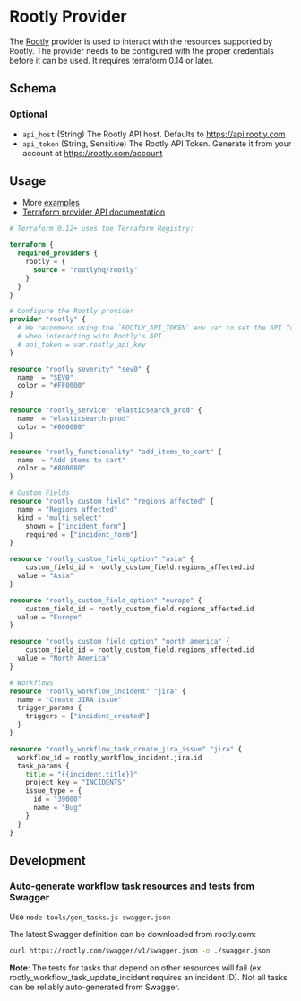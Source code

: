 # Rootly Provider

The [Rootly](https://rootly.com/) provider is used to interact with the resources supported by Rootly. The provider needs to be configured with the proper credentials before it can be used. It requires terraform 0.14 or later.

## Schema

### Optional

- `api_host` (String) The Rootly API host. Defaults to https://api.rootly.com
- `api_token` (String, Sensitive) The Rootly API Token. Generate it from your account at https://rootly.com/account

## Usage

- More [examples](./examples/provider)
- [Terraform provider API documentation](https://registry.terraform.io/providers/rootlyhq/rootly/latest/docs)

```terraform
# Terraform 0.12+ uses the Terraform Registry:

terraform {
  required_providers {
    rootly = {
      source = "rootlyhq/rootly"
    }
  }
}

# Configure the Rootly provider
provider "rootly" {
  # We recommend using the `ROOTLY_API_TOKEN` env var to set the API Token
  # when interacting with Rootly's API.
  # api_token = var.rootly_api_key
}

resource "rootly_severity" "sev0" {
  name  = "SEV0"
  color = "#FF0000"
}

resource "rootly_service" "elasticsearch_prod" {
  name  = "elasticsearch-prod"
  color = "#800080"
}

resource "rootly_functionality" "add_items_to_cart" {
  name  = "Add items to cart"
  color = "#800080"
}

# Custom Fields
resource "rootly_custom_field" "regions_affected" {
  name = "Regions affected"
  kind = "multi_select"
	shown = ["incident_form"]
	required = ["incident_form"]
}

resource "rootly_custom_field_option" "asia" {
	custom_field_id = rootly_custom_field.regions_affected.id
  value = "Asia"
}

resource "rootly_custom_field_option" "europe" {
	custom_field_id = rootly_custom_field.regions_affected.id
  value = "Europe"
}

resource "rootly_custom_field_option" "north_america" {
	custom_field_id = rootly_custom_field.regions_affected.id
  value = "North America"
}

# Workflows
resource "rootly_workflow_incident" "jira" {
  name = "Create JIRA issue"
  trigger_params {
    triggers = ["incident_created"]
  }
}

resource "rootly_workflow_task_create_jira_issue" "jira" {
  workflow_id = rootly_workflow_incident.jira.id
  task_params {
    title = "{{incident.title}}"
    project_key = "INCIDENTS"
    issue_type = {
      id = "39000"
      name = "Bug"
    }
  }
}
```

## Development

### Auto-generate workflow task resources and tests from Swagger

Use `node tools/gen_tasks.js swagger.json`

The latest Swagger definition can be downloaded from rootly.com:

```sh
curl https://rootly.com/swagger/v1/swagger.json -o ./swagger.json
```

**Note**: The tests for tasks that depend on other resources will fail (ex: rootly_workflow_task_update_incident requires an incident ID). Not all tasks can be reliably auto-generated from Swagger.
